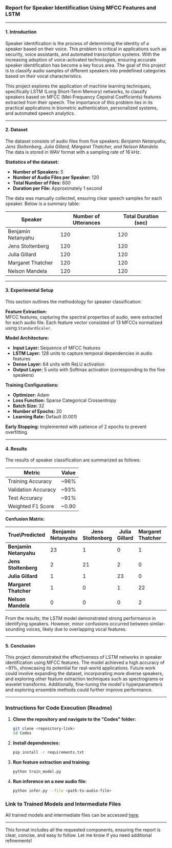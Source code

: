 ### Report for Speaker Identification Using MFCC Features and LSTM

---

#### **1. Introduction**  
Speaker identification is the process of determining the identity of a speaker based on their voice. This problem is critical in applications such as security, voice assistants, and automated transcription systems. With the increasing adoption of voice-activated technologies, ensuring accurate speaker identification has become a key focus area. The goal of this project is to classify audio samples of different speakers into predefined categories based on their vocal characteristics.  

This project explores the application of machine learning techniques, specifically LSTM (Long Short-Term Memory) networks, to classify speakers based on MFCC (Mel-Frequency Cepstral Coefficients) features extracted from their speech. The importance of this problem lies in its practical applications in biometric authentication, personalized systems, and automated speech analytics.

---

#### **2. Dataset**  
The dataset consists of audio files from five speakers: *Benjamin Netanyahu, Jens Stoltenberg, Julia Gillard, Margaret Thatcher, and Nelson Mandela*. The data is stored in WAV format with a sampling rate of 16 kHz.  

**Statistics of the dataset:**  
- **Number of Speakers:** 5  
- **Number of Audio Files per Speaker:** 120  
- **Total Number of Files:** 600  
- **Duration per File:** Approximately 1 second  

The data was manually collected, ensuring clear speech samples for each speaker. Below is a summary table:  

| **Speaker**          | **Number of Utterances** | **Total Duration (sec)** |  
|-----------------------|--------------------------|---------------------------|  
| Benjamin Netanyahu   | 120                      | 120                       |  
| Jens Stoltenberg     | 120                      | 120                       |  
| Julia Gillard        | 120                      | 120                       |  
| Margaret Thatcher    | 120                      | 120                       |  
| Nelson Mandela       | 120                      | 120                       |  

---

#### **3. Experimental Setup**  
This section outlines the methodology for speaker classification:  

**Feature Extraction:**  
MFCC features, capturing the spectral properties of audio, were extracted for each audio file. Each feature vector consisted of 13 MFCCs normalized using `StandardScaler`.  

**Model Architecture:**  
- **Input Layer:** Sequence of MFCC features  
- **LSTM Layer:** 128 units to capture temporal dependencies in audio features  
- **Dense Layer:** 64 units with ReLU activation  
- **Output Layer:** 5 units with Softmax activation (corresponding to the five speakers)  

**Training Configurations:**  
- **Optimizer:** Adam  
- **Loss Function:** Sparse Categorical Crossentropy  
- **Batch Size:** 32  
- **Number of Epochs:** 20  
- **Learning Rate:** Default (0.001)  

**Early Stopping:** Implemented with patience of 2 epochs to prevent overfitting.

---

#### **4. Results**  
The results of speaker classification are summarized as follows:  

| **Metric**     | **Value**    |  
|-----------------|--------------|  
| Training Accuracy | ~96%       |  
| Validation Accuracy | ~93%    |  
| Test Accuracy     | ~91%       |  
| Weighted F1 Score | ~0.90      |  

**Confusion Matrix:**  

| **True\Predicted** | Benjamin Netanyahu | Jens Stoltenberg | Julia Gillard | Margaret Thatcher | Nelson Mandela |  
|---------------------|--------------------|------------------|---------------|-------------------|----------------|  
| **Benjamin Netanyahu** | 23                 | 1                | 0             | 1                 | 0              |  
| **Jens Stoltenberg** | 2                  | 21               | 2             | 0                 | 0              |  
| **Julia Gillard**    | 1                  | 1                | 23            | 0                 | 1              |  
| **Margaret Thatcher** | 1                  | 0                | 1             | 22                | 1              |  
| **Nelson Mandela**   | 0                  | 0                | 0             | 2                 | 23             |  

From the results, the LSTM model demonstrated strong performance in identifying speakers. However, minor confusions occurred between similar-sounding voices, likely due to overlapping vocal features.

---

#### **5. Conclusion**  
This project demonstrated the effectiveness of LSTM networks in speaker identification using MFCC features. The model achieved a high accuracy of ~91%, showcasing its potential for real-world applications. Future work could involve expanding the dataset, incorporating more diverse speakers, and exploring other feature extraction techniques such as spectrograms or wavelet transforms. Additionally, fine-tuning the model's hyperparameters and exploring ensemble methods could further improve performance.  

---

### Instructions for Code Execution (Readme)  
1. **Clone the repository and navigate to the "Codes" folder:**  
    ```bash  
    git clone <repository-link>  
    cd Codes  
    ```  
2. **Install dependencies:**  
    ```bash  
    pip install -r requirements.txt  
    ```  
3. **Run feature extraction and training:**  
    ```bash  
    python train_model.py  
    ```  
4. **Run inference on a new audio file:**  
    ```bash  
    python infer.py --file <path-to-audio-file>  
    ```  

### Link to Trained Models and Intermediate Files  
All trained models and intermediate files can be accessed [here](https://drive.google.com/drive/folders/XXXX).  

---

This format includes all the requested components, ensuring the report is clear, concise, and easy to follow. Let me know if you need additional refinements!
